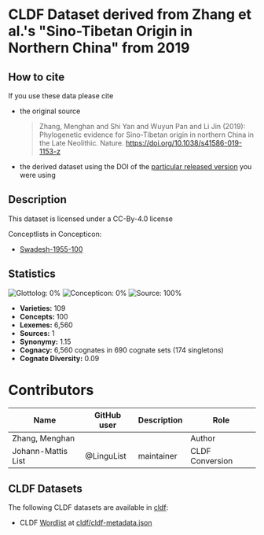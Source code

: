 # CLDF Dataset derived from Zhang et al.'s "Sino-Tibetan Origin in Northern China" from 2019

## How to cite

If you use these data please cite
- the original source
  > Zhang, Menghan and Shi Yan and Wuyun Pan and Li Jin (2019): Phylogenetic evidence for Sino-Tibetan origin in northern China in the Late Neolithic. Nature. https://doi.org/10.1038/s41586-019-1153-z
- the derived dataset using the DOI of the [particular released version](../../releases/) you were using

## Description


This dataset is licensed under a CC-By-4.0 license


Conceptlists in Concepticon:
- [Swadesh-1955-100](https://concepticon.clld.org/contributions/Swadesh-1955-100)
## Statistics


![Glottolog: 0%](https://img.shields.io/badge/Glottolog-0%25-red.svg "Glottolog: 0%")
![Concepticon: 0%](https://img.shields.io/badge/Concepticon-0%25-red.svg "Concepticon: 0%")
![Source: 100%](https://img.shields.io/badge/Source-100%25-brightgreen.svg "Source: 100%")

- **Varieties:** 109
- **Concepts:** 100
- **Lexemes:** 6,560
- **Sources:** 1
- **Synonymy:** 1.15
- **Cognacy:** 6,560 cognates in 690 cognate sets (174 singletons)
- **Cognate Diversity:** 0.09

# Contributors

Name | GitHub user | Description | Role
--- | --- | --- | ---
Zhang, Menghan | | | Author
Johann-Mattis List | @LinguList | maintainer | CLDF Conversion 
 




## CLDF Datasets

The following CLDF datasets are available in [cldf](cldf):

- CLDF [Wordlist](https://github.com/cldf/cldf/tree/master/modules/Wordlist) at [cldf/cldf-metadata.json](cldf/cldf-metadata.json)